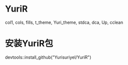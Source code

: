 # YuriR
col1, cols, fills, t_theme, Yuri_theme, stdca, dca, Up, cclean
# 安装YuriR包
devtools::install_github("Yurisuriyel/YuriR")  
